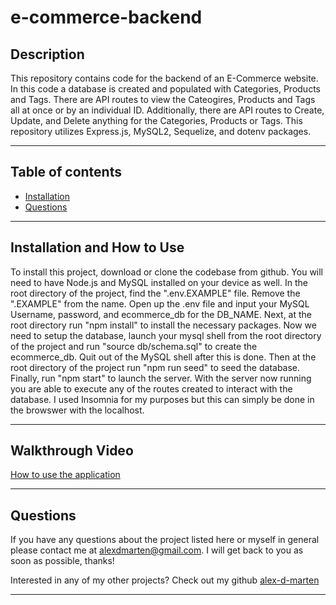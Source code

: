 # e-commerce-backend

## Description

This repository contains code for the backend of an E-Commerce website. In this code a database is created and populated with Categories, Products and Tags. There are API routes to view the Cateogires, Products and Tags all at once or by an individual ID. Additionally, there are API routes to Create, Update, and Delete anything for the Categories, Products or Tags. This repository utilizes Express.js, MySQL2, Sequelize, and dotenv packages.

---

## Table of contents

* [Installation](#installation)
* [Questions](#questions)

---

## Installation and How to Use

To install this project, download or clone the codebase from github. You will need to have Node.js and MySQL installed on your device as well. In the root directory of the project, find the ".env.EXAMPLE" file. Remove the ".EXAMPLE" from the name. Open up the .env file and input your MySQL Username, password, and ecommerce_db for the DB_NAME. Next, at the root directory run "npm install" to install the necessary packages. Now we need to setup the database, launch your mysql shell from the root directory of the project and run "source db/schema.sql" to create the ecommerce_db. Quit out of the MySQL shell after this is done. Then at the root directory of the project run "npm run seed" to seed the database. Finally, run "npm start" to launch the server. With the server now running you are able to execute any of the routes created to interact with the database. I used Insomnia for my purposes but this can simply be done in the browswer with the localhost. 

---

## Walkthrough Video
[How to use the application](https://drive.google.com/file/d/1RX4YYhL_BcV-3ZSPb-HDhqRCyegOTwpe/view?usp=sharing)

---

## Questions

If you have any questions about the project listed here or myself in general please contact me at alexdmarten@gmail.com. I will get back to you as soon as possible, thanks!

Interested in any of my other projects? Check out my github [alex-d-marten](https://github.com/alex-d-marten)

---